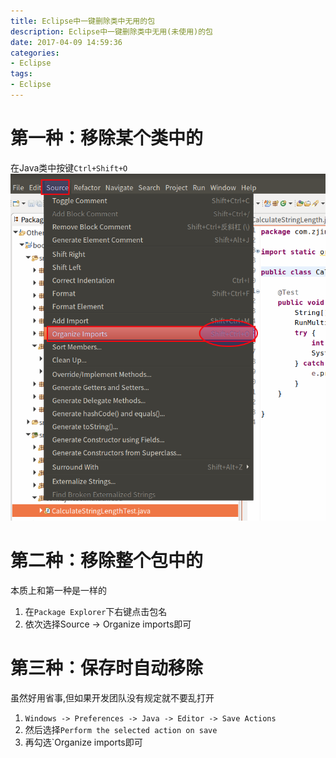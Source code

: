 ```yaml
---
title: Eclipse中一键删除类中无用的包
description: Eclipse中一键删除类中无用(未使用)的包
date: 2017-04-09 14:59:36
categories:
- Eclipse
tags:
- Eclipse
---
```

#   第一种：移除某个类中的
在Java类中按键`Ctrl+Shift+O`
![](../images/2020/04/20200409002.png)

#   第二种：移除整个包中的
本质上和第一种是一样的

1.  在`Package Explorer`下右键点击包名
2.  依次选择Source -> Organize imports即可

#   第三种：保存时自动移除
虽然好用省事,但如果开发团队没有规定就不要乱打开
1.  `Windows -> Preferences -> Java -> Editor -> Save Actions`
2.  然后选择`Perform the selected action on save`
3.  再勾选`Organize imports即可
